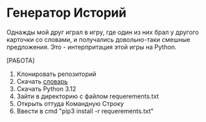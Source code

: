 # Генератор Историй
Однажды мой друг играл в игру, где один из них брал у другого карточки со словами, и получались довольно-таки смешные предложения.
Это - интерпритация этой игры на Python.

[РАБОТА]
1. Клонировать репозиторий
2. Скачать [словарь](https://drive.google.com/file/d/1bKtPFt3atamavJxHJOZTVQN2L7m545P_/view?usp=drive_link)
3. Скачать Python 3.12
4. Зайти в директорию с файлом requerements.txt
5. Открыть оттуда Командную Строку
6. Ввести в cmd "pip3 install -r requerements.txt"
